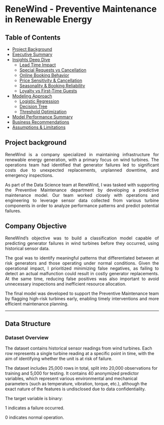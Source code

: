 #  ReneWind - Preventive Maintenance in Renewable Energy

## Table of Contents

- [Project Background](#project-background)
- [Executive Summary](#executive-summary)
- [Insights Deep Dive](#insights-deep-dive)
  - [Lead Time Impact](#lead-time-impact)
  - [Special Requests vs Cancellation](#special-requests-vs-cancellation)
  - [Online Booking Behavior](#online-booking-behavior)
  - [Price Sensitivity & Cancellation](#price-sensitivity--cancellation)
  - [Seasonality & Booking Reliability](#seasonality--booking-reliability)
  - [Loyalty vs First-Time Guests](#loyalty-vs-first-time-guests)
- [Modeling Approach](#modeling-approach)
  - [Logistic Regression](#logistic-regression)
  - [Decision Tree](#decision-tree)
  - [Threshold Optimization](#threshold-optimization)
- [Model Performance Summary](#model-performance-summary)
- [Business Recommendations](#business-recommendations)
- [Assumptions & Limitations](#assumptions--limitations)

## Project background 

<div align="justify">
ReneWind is a company specialized in maintaining infrastructure for renewable energy generation, with a primary focus on wind turbines. The operations team had identified that generator failures led to significant costs due to unexpected replacements, unplanned downtime, and emergency inspections.

As part of the Data Science team at ReneWind, I was tasked with supporting the Preventive Maintenance department by developing a predictive maintenance model. Our team worked closely with operations and engineering to leverage sensor data collected from various turbine components in order to analyze performance patterns and predict potential failures.
</div>

## Company Objective 

<div align="justify">
ReneWind’s objective was to build a classification model capable of predicting generator failures in wind turbines before they occurred, using historical sensor data.

The goal was to identify meaningful patterns that differentiated between at risk generators and those operating under normal conditions. Given the operational impact, I prioritized minimizing false negatives, as failing to detect an actual malfunction could result in costly generator replacements. At the same time, reducing false positives was also important to avoid unnecessary inspections and inefficient resource allocation.

The final model was developed to support the Preventive Maintenance team by flagging high-risk turbines early, enabling timely interventions and more efficient maintenance planning.
</div>

---

## Data Structure

 ### Dataset Overview 

The dataset contains historical sensor readings from wind turbines. Each row represents a single turbine reading at a specific point in time, with the aim of identifying whether the unit is at risk of failure.

The dataset includes 25,000 rows in total, split into 20,000 observations for training and 5,000 for testing. It contains 40 anonymized predictor variables, which represent various environmental and mechanical parameters (such as temperature, vibration, torque, etc.), although the exact nature of the features is undisclosed due to data confidentiality.

The target variable is binary:

1 indicates a failure occurred.

0 indicates normal operation.

 
